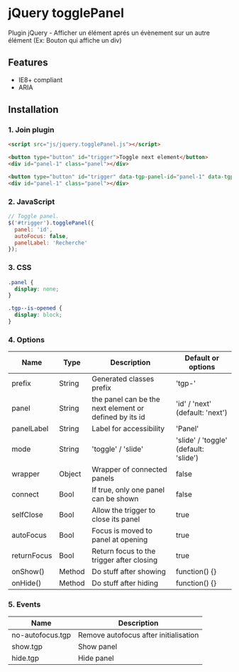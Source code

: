 # jQuery togglePanel

Plugin jQuery - Afficher un élément aprés un évènement sur un autre élément
(Ex: Bouton qui affiche un div)

## Features

* IE8+ compliant
* ARIA




## Installation

### 1. Join plugin

```html
<script src="js/jquery.togglePanel.js"></script>
```

```html
<button type="button" id="trigger">Toggle next element</button>
<div id="panel-1" class="panel"></div>

<button type="button" id="trigger" data-tgp-panel-id="panel-1" data-tgp-opened="true">Toggle id="panel-1"</button>
<div id="panel-1" class="panel"></div>
```



### 2. JavaScript

```js
// Toggle panel.
$('#trigger').togglePanel({
  panel: 'id',
  autoFocus: false,
  panelLabel: 'Recherche'
});
```



### 3. CSS

```css
.panel {
  display: none;
}

.tgp--is-opened {
  display: block;
}


```



### 4. Options

Name                 | Type   | Description                                             | Default or options
---------------------|--------|---------------------------------------------------------|-------------------
prefix               | String | Generated classes prefix                                | 'tgp-'
panel                | String | the panel can be the next element or defined by its id  | 'id' / 'next' (default: 'next')
panelLabel           | String | Label for accessibility                                 | 'Panel'
mode                 | String | 'toggle' / 'slide'                                      | 'slide' / 'toggle' (default: 'slide')
wrapper              | Object | Wrapper of connected panels                             | false
connect              | Bool   | If true, only one panel can be shown                    | false
selfClose            | Bool   | Allow the trigger to close its panel                    | true
autoFocus            | Bool   | Focus is moved to panel at opening                      | true
returnFocus          | Bool   | Return focus to the trigger after closing               | true
onShow()             | Method | Do stuff after showing                                  | function() {}
onHide()             | Method | Do stuff after hiding                                   | function() {}




### 5. Events

Name                 | Description
---------------------|----------------------------------------
no-autofocus.tgp     | Remove autofocus after initialisation
show.tgp             | Show panel
hide.tgp             | Hide panel

